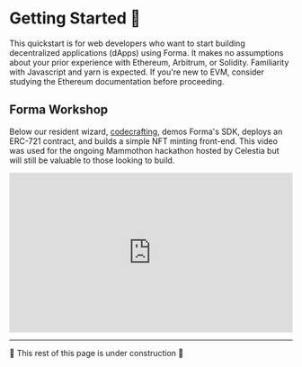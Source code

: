 # Getting Started 🦣

This quickstart is for web developers who want to start building decentralized applications (dApps) using Forma. It makes no assumptions about your prior experience with Ethereum, Arbitrum, or Solidity. Familiarity with Javascript and yarn is expected. If you're new to EVM, consider studying the Ethereum documentation before proceeding.

## Forma Workshop 

Below our resident wizard, [codecrafting](https://x.com/mycodecrafting), demos Forma's SDK, deploys an ERC-721 contract, and builds a simple NFT minting front-end. This video was used for the ongoing Mammothon hackathon hosted by Celestia but will still be valuable to those looking to build. 

<style>
.responsive-video {
    position: relative;
    width: 100%;
    padding-bottom: 56.25%; /* Aspect ratio 16:9 */
    height: 0;
}

.responsive-video iframe {
    position: absolute;
    top: 0;
    left: 0;
    width: 100%;
    height: 100%;
}
</style>

<div class="responsive-video">
    <iframe 
        src="https://www.youtube.com/embed/8NLUbwooORw?start=7" 
        title="YouTube video player" 
        frameborder="0" 
        allow="accelerometer; autoplay; clipboard-write; encrypted-media; gyroscope; picture-in-picture" 
        allowfullscreen>
    </iframe>
</div>

---

🚧 This rest of this page is under construction 🚧
